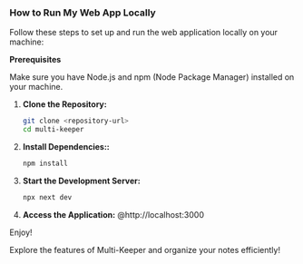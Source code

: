 ### How to Run My Web App Locally

Follow these steps to set up and run the web application locally on your machine:

**Prerequisites**

Make sure you have Node.js and npm (Node Package Manager) installed on your machine.

1. **Clone the Repository:**

   ```bash
   git clone <repository-url>
   cd multi-keeper

2. **Install Dependencies::**

   ```bash
   npm install 

3. **Start the Development Server:**

   ```bash
   npx next dev

4. **Access the Application:**
   @http://localhost:3000

Enjoy!

Explore the features of Multi-Keeper and organize your notes efficiently!
